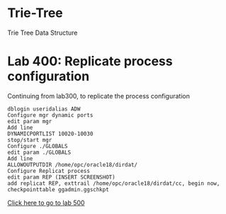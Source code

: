 # Trie-Tree
Trie Tree Data Structure

# Lab 400: Replicate process configuration

Continuing from lab300, to replicate the process configuration

```
dblogin useridalias ADW
Configure mgr dynamic ports
edit param mgr
Add line
DYNAMICPORTLIST 10020-10030
stop/start mgr
Configure ./GLOBALS
edit param ./GLOBALS
Add line
ALLOWOUTPUTDIR /home/opc/oracle18/dirdat/
Configure Replicat process
edit param REP (INSERT SCREENSHOT)
add replicat REP, exttrail /home/opc/oracle18/dirdat/cc, begin now, checkpointtable ggadmin.ggschkpt
```

[Click here to go to lab 500](https://github.com/GaryHostt/GoldenGate2ADB/blob/master/Lab500.md)

